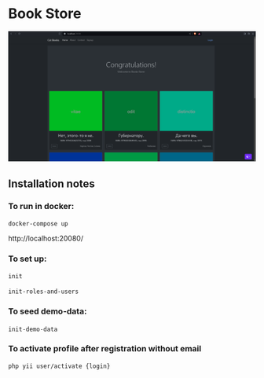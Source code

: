 # Book Store

<img src="screen1.png" alt="">

## Installation notes

### To run in docker:

`docker-compose up`

http://localhost:20080/

### To set up:

`init`

`init-roles-and-users`

### To seed demo-data:

`init-demo-data`

### To activate profile after registration without email

```
php yii user/activate {login}
```
